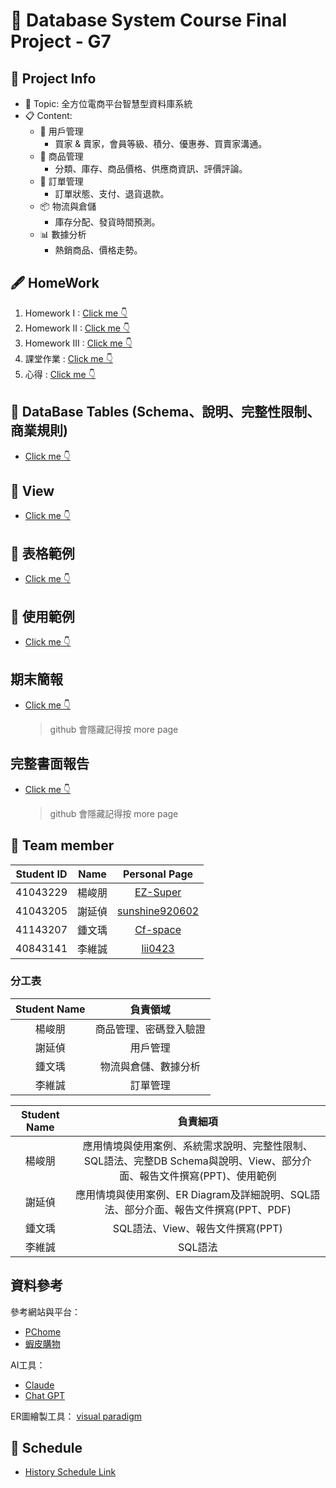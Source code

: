 # 👥 Database System Course Final Project - G7

## 📒 Project Info
* 📌 Topic: 全方位電商平台智慧型資料庫系統
* 📋 Content:
  * 👤 用戶管理
    * 買家 & 賣家，會員等級、積分、優惠券、買賣家溝通。 
  * 📜 商品管理
    * 分類、庫存、商品價格、供應商資訊、評價評論。
  * 🧾 訂單管理
    * 訂單狀態、支付、退貨退款。
  * 📦 物流與倉儲
    * 庫存分配、發貨時間預測。
  * 📊 數據分析
    * 熱銷商品、價格走勢。

## 🖋️ HomeWork
 1. Homework I : [Click me 👇](HomeWork/作業一.md)
 2. Homework II : [Click me 👇](HomeWork/作業二.md)
 3. Homework III : [Click me 👇](HomeWork/作業三.md)
 4. 課堂作業 : [Click me 👇](HomeWork/課堂作業.md)
 5. 心得 : [Click me 👇](https://github.com/EZ-Super/Database-System-Course-Final-Project/tree/main/Team%20Member/reflection)

## 📝 DataBase Tables (Schema、說明、完整性限制、商業規則)
* [Click me 👇](File/DataIntegrityRequirements.md)

## 📝 View
* [Click me 👇](File/View.md)

## 📝 表格範例
* [Click me 👇](File/TableExample.md)

## 📝 使用範例
* [Click me 👇](File/UsageExample.md)

## 期末簡報
* [Click me 👇](File/期末簡報.pdf)
  > github 會隱藏記得按 more page

## 完整書面報告

* [Click me 👇](File/完整書面報告.pdf)
  > github 會隱藏記得按 more page

## 👾 Team member
|Student ID|Name|Personal Page|
|:---:|:---:|:----:|
|41043229|楊峻朋|[EZ-Super](https://github.com/EZ-Super)|
|41043205|謝延偵|[sunshine920602](https://github.com/EZ-Super/Database-System-Course-Final-Project/blob/main/Team%20Member/%E8%AC%9D%E5%BB%B6%E5%81%B5.md)|
|41143207|鍾文瑀|[Cf-space](https://github.com/EZ-Super/Database-System-Course-Final-Project/blob/main/Team%20Member/%E9%8D%BE%E6%96%87%E7%91%80.md)
|40843141|李維誠|[lii0423](https://github.com/EZ-Super/Database-System-Course-Final-Project/blob/main/Team%20Member/%E6%9D%8E%E7%B6%AD%E8%AA%A0.md)|


### 分工表 
|Student Name|負責領域|
|:---:|:----:|
|楊峻朋|商品管理、密碼登入驗證|
|謝延偵|用戶管理|
|鍾文瑀|物流與倉儲、數據分析|
|李維誠|訂單管理|

|Student Name|負責細項|
|:---:|:----:|
|楊峻朋|應用情境與使用案例、系統需求說明、完整性限制、SQL語法、完整DB Schema與說明、View、部分介面、報告文件撰寫(PPT)、使用範例|
|謝延偵|應用情境與使用案例、ER Diagram及詳細說明、SQL語法、部分介面、報告文件撰寫(PPT、PDF)|
|鍾文瑀|SQL語法、View、報告文件撰寫(PPT)|
|李維誠|SQL語法|

## 資料參考
參考網站與平台：
*	[PChome](https://24h.pchome.com.tw/)
*	[蝦皮購物](https://shopee.tw/)

AI工具：
*	[Claude](https://claude.ai)
*	[Chat GPT](https://chatgpt.com/)

ER圖繪製工具：
[visual paradigm](https://online.visual-paradigm.com/tw/diagrams/features/erd-tool/)



## 📆 Schedule
* [History Schedule Link](schedule.md)

